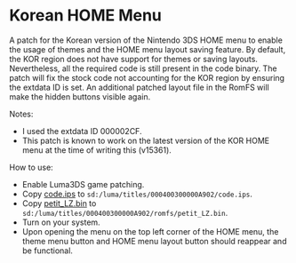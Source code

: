 # Korean HOME Menu

A patch for the Korean version of the Nintendo 3DS HOME menu to enable the usage of themes and the HOME menu layout saving feature. By default, the KOR region does not have support for themes or saving layouts. Nevertheless, all the required code is still present in the code binary. The patch will fix the stock code not accounting for the KOR region by ensuring the extdata ID is set. An additional patched layout file in the RomFS will make the hidden buttons visible again.

Notes:
- I used the extdata ID 000002CF.
- This patch is known to work on the latest version of the KOR HOME menu at the time of writing this (v15361).

How to use:

- Enable Luma3DS game patching.
- Copy [code.ips](/code.ips) to `sd:/luma/titles/000400300000A902/code.ips`.
- Copy [petit_LZ.bin](/petit_LZ.bin) to `sd:/luma/titles/000400300000A902/romfs/petit_LZ.bin`.
- Turn on your system.
- Upon opening the menu on the top left corner of the HOME menu, the theme menu button and HOME menu layout button should reappear and be functional.
